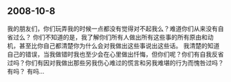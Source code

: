 ## 2008-10-8
我的朋友们，你们玩弄我的时候一点都没有觉得对不起我么？难道你们从来没有自省过么？
你们不知道的是，我了解你们所有人做出所有这些事的所有原由和动机，甚至比你自己都清楚你为什么会对我做出这些事说出这些话。
我清楚的知道自己的错误，当我做错时我也至少会在心里做出忏悔，但你们呢？你们有自我反省过吗？你们有因对我做出那些另我伤心难过的慌言和另我难堪的行为而愧咎过吗？
有吗？
有吗…
